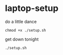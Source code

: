 # laptop-setup

do a little dance
```shell
chmod +x ./setup.sh
```

get down tonight
```shell
./setup.sh
```

